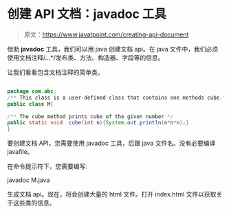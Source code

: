 # 创建 API 文档：javadoc 工具

> 原文：<https://www.javatpoint.com/creating-api-document>

借助 **javadoc** 工具，我们可以用 java 创建文档 api。在 java 文件中，我们必须使用文档注释/...*/发布类、方法、构造器、字段等的信息。

让我们看看包含文档注释的简单类。

```java

package com.abc;
/** This class is a user-defined class that contains one methods cube.*/
public class M{

/** The cube method prints cube of the given number */
public static void  cube(int n){System.out.println(n*n*n);}
}

```

要创建文档 API，您需要使用 javadoc 工具，后跟 java 文件名。没有必要编译 javafile。

在命令提示符下，您需要编写:

javadoc M.java

生成文档 api。现在，将会创建大量的 html 文件。打开 index.html 文件以获取关于这些类的信息。